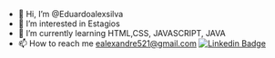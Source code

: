 - 👋 Hi, I’m @Eduardoalexsilva
- 👀 I’m interested in  Estagios
- 🌱 I’m currently learning  HTML,CSS, JAVASCRIPT, JAVA
- 📫 How to reach me ealexandre521@gmail.com   [![Linkedin Badge](https://img.shields.io/badge/-LinkedIn-blue?style=flat-square&logo=Linkedin&logoColor=white&link=https://www.https://www.linkedin.com/in/eduardo-alexandre-000536207/)](https://www.https://www.linkedin.com/in/eduardo-alexandre-000536207/) 

<!---
Eduardoalexsilva/Eduardoalexsilva is a ✨ special ✨ repository because its `README.md` (this file) appears on your GitHub profile.
You can click the Preview link to take a look at your changes.
--->
